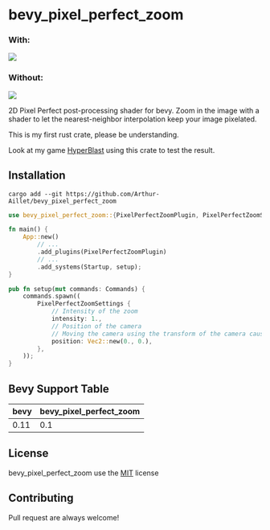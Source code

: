 # bevy_pixel_perfect_zoom

### With:

![](assets/WithPixelate.gif)

### Without:

![](assets/WithoutPixelate.gif)

2D Pixel Perfect post-processing shader for bevy. Zoom in the image with a shader to let the nearest-neighbor interpolation keep your image pixelated.

This is my first rust crate, please be understanding.

Look at my game [HyperBlast](https://github.com/Arthur-Aillet/HyperBlast) using this crate to test the result.

## Installation

```
cargo add --git https://github.com/Arthur-Aillet/bevy_pixel_perfect_zoom
```

```rust
use bevy_pixel_perfect_zoom::{PixelPerfectZoomPlugin, PixelPerfectZoomSettings};

fn main() {
    App::new()
        // ...
        .add_plugins(PixelPerfectZoomPlugin)
        // ...
        .add_systems(Startup, setup);
}

pub fn setup(mut commands: Commands) {
    commands.spawn((
        PixelPerfectZoomSettings {
            // Intensity of the zoom
            intensity: 1.,
            // Position of the camera
            // Moving the camera using the transform of the camera cause jittering effect and not smooth transitions
            position: Vec2::new(0., 0.),
        },
    ));
}

```

## Bevy Support Table

| bevy | bevy_pixel_perfect_zoom |
| -- | -- |
| 0.11 | 0.1 |


## License

bevy_pixel_perfect_zoom use the [MIT](LICENSE.md) license

## Contributing

Pull request are always welcome!
